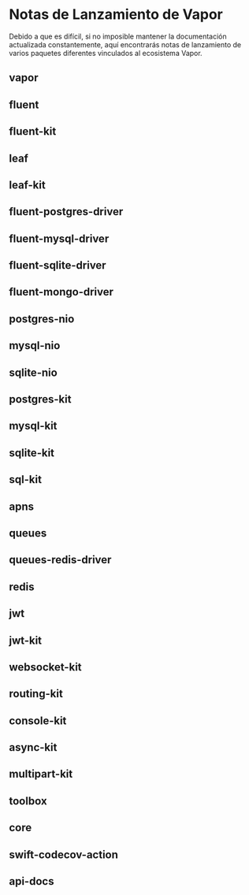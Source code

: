 # Notas de Lanzamiento de Vapor

Debido a que es difícil, si no imposible mantener la documentación actualizada constantemente, aquí encontrarás notas de lanzamiento de varios paquetes diferentes vinculados al ecosistema Vapor.

## vapor

## fluent

## fluent-kit

## leaf

## leaf-kit

## fluent-postgres-driver

## fluent-mysql-driver

## fluent-sqlite-driver

## fluent-mongo-driver

## postgres-nio

## mysql-nio

## sqlite-nio

## postgres-kit

## mysql-kit

## sqlite-kit

## sql-kit

## apns

## queues

## queues-redis-driver

## redis

## jwt

## jwt-kit

## websocket-kit

## routing-kit

## console-kit

## async-kit

## multipart-kit

## toolbox

## core

## swift-codecov-action

## api-docs
